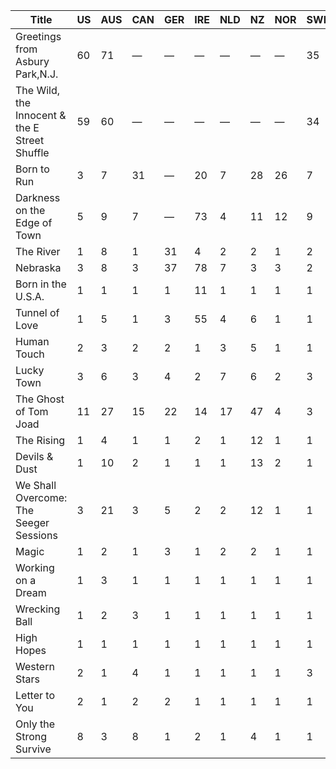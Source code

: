 | Title                                         | US | AUS | CAN |  GER | IRE | NLD |NZ |NOR|SWE|UK
|-----------------------------------------------|--------------|---|---|------|---|---|---|---|---|---|
| Greetings from Asbury Park,N.J.               | 60           |71|—| —    |—|—|—|—|35|41|
| The Wild, the Innocent & the E Street Shuffle | 59           |60|—| —    |—|—|—|—|34|33|
| Born to Run                                   | 3            |7|31| —    |20|7|28|26|7|17|
| Darkness on the Edge of Town                  | 5            |9|7| —    |73|4|11|12|9|14|
| The River                                     | 1            |8|1| 31   |4|2|2|1|2|2|
| Nebraska                                      | 3            |8|3| 37   |78|7|3|3|2|3|
| Born in the U.S.A.                            | 1            |1|1| 1    |11|1|1|1|1|1|
|Tunnel of Love| 1            |5|1| 3    |55|4|6|1|1|1|
|Human Touch| 2            |3|2| 2    |1|3|5|1|1|1|
|Lucky Town| 3            |6|3| 4    |2|7|6|2|3|2|
|The Ghost of Tom Joad| 11           |27|15| 22   |14|17|47|4|3|16|
|The Rising| 1            |4|1| 1    |2|1|12|1|1|1|
|Devils & Dust| 1            |10|2| 1    |1|1|13|2|1|1|
|We Shall Overcome: The Seeger Sessions| 3            |21|3| 5    |2|2|12|1|1|3|
|Magic| 1            |2|1| 3    |1|2|2|1|1|1|
|Working on a Dream| 1            |3|1| 1    |1|1|1|1|1|1|
|Wrecking Ball| 1            |2|3| 1    |1|1|1|1|1|1|
|High Hopes| 1            |1|1| 1    |1|1|1|1|1|1|
|Western Stars| 2            |1|4| 1    |1|1|1|1|3|1|
|Letter to You| 2            |1|2| 2    |1|1|1|1|1|1|
|Only the Strong Survive| 8            |3|8| 1    |2|1|4|1|1|2|